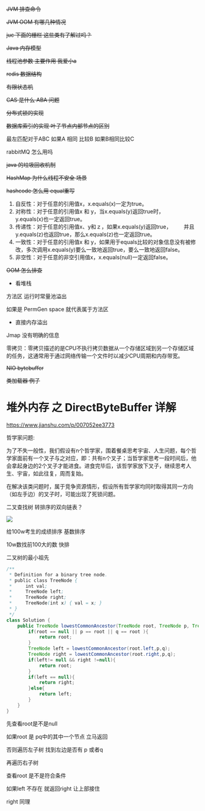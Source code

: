 ~~JVM 排查命令~~

~~JVM OOM 有哪几种情况~~

~~juc 下面的栅栏 这些类有了解过吗？~~

~~Java 内存模型~~

~~线程池参数 主要作用  我爱小a~~

~~redis 数据结构~~

~~有限状态机~~

~~CAS 是什么 ABA 问题~~

~~分布式锁的实现~~

~~数据库索引的实现 叶子节点内部节点的区别~~

最左匹配对于ABC  如果A 相同 比较B 如果B相同比较C 	

rabbitMQ 怎么用吗

~~java 的垃圾回收机制~~

~~HashMap 为什么线程不安全 场景~~

~~hashcode 怎么用 equal重写~~

1. 自反性：对于任意的引用值x，x.equals(x)一定为true。 
2. 对称性：对于任意的引用值x 和 y，当x.equals(y)返回true时， 　　y.equals(x)也一定返回true。 
3. 传递性：对于任意的引用值x、y和ｚ，如果x.equals(y)返回true， 　　并且y.equals(z)也返回true，那么x.equals(z)也一定返回true。 
4. 一致性：对于任意的引用值x 和 y，如果用于equals比较的对象信息没有被修 　　改，多次调用x.equals(y)要么一致地返回true，要么一致地返回false。 
5. 非空性：对于任意的非空引用值x，x.equals(null)一定返回false。 

~~OOM 怎么排查~~

- 看堆栈

方法区 运行时常量池溢出

如果是 PermGen space 就代表属于方法区

- 直接内存溢出

Jmap 没有明确的信息



零拷贝：零拷贝描述的是CPU不执行拷贝数据从一个存储区域到另一个存储区域的任务，这通常用于通过网络传输一个文件时以减少CPU周期和内存带宽。

~~NIO bytebuffer~~

~~类加载器 例子~~

# 堆外内存 之 DirectByteBuffer 详解

https://www.jianshu.com/p/007052ee3773

哲学家问题:

为了不失一般性，我们假设有n个哲学家，围着餐桌思考宇宙、人生问题，每个哲学家面前有一个叉子与之对应，即：共有n个叉子；当哲学家思考一段时间后，他会拿起身边的2个叉子才能进食。进食完毕后，该哲学家放下叉子，继续思考人生、宇宙，如此往复，周而复始。

在解决该类问题时，属于竞争资源情形，假设所有哲学家均同时取得其同一方向（如左手边）的叉子时，可能出现了死锁问题。	

二叉查找树 转排序的双向链表？

![](D:/project/Java-BackEnd-Notes/doc/images/111938_nBce_222173.png)

给100w考生的成绩排序 基数排序



10w数找前100大的数 快排

二叉树的最小祖先

```java
/**
 * Definition for a binary tree node.
 * public class TreeNode {
 *     int val;
 *     TreeNode left;
 *     TreeNode right;
 *     TreeNode(int x) { val = x; }
 * }
 */
class Solution {
    public TreeNode lowestCommonAncestor(TreeNode root, TreeNode p, TreeNode q) {
        if(root == null || p == root || q == root ){
            return root;
        }
        TreeNode left = lowestCommonAncestor(root.left,p,q);
        TreeNode right = lowestCommonAncestor(root.right,p,q);
        if(left!= null && right !=null){
            return root;
        }
        if(left == null){
            return right;
        }else{
            return left;
        }
    }
}
```

先查看root是不是null

如果root 是 pq中的其中一个节点 立马返回

否则遍历左子树 找到左边是否有 p 或者q

再遍历右子树

查看root 是不是符合条件

如果left 不存在 就返回right 让上部接住

right 同理